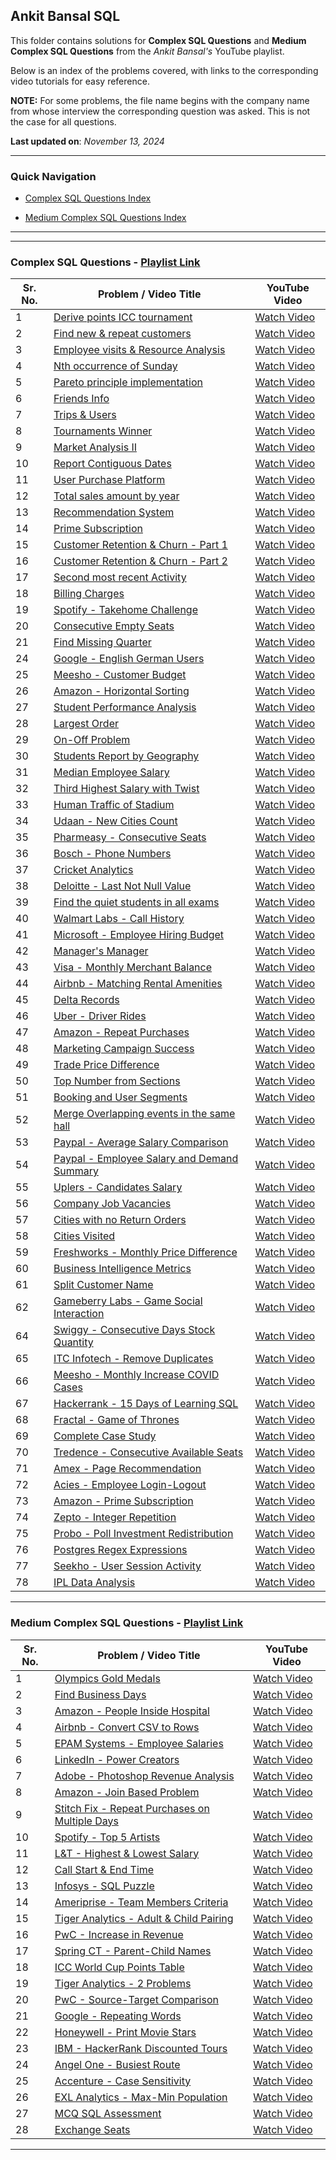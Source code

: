 ## Ankit Bansal SQL

This folder contains solutions for **Complex SQL Questions** and **Medium Complex SQL Questions** from the *Ankit Bansal's* YouTube playlist.

Below is an index of the problems covered, with links to the corresponding video tutorials for easy reference.

**NOTE:** For some problems, the file name begins with the company name from whose interview the corresponding question was asked. This is not the case for all questions.

**Last updated on**: *November 13, 2024*

---

### Quick Navigation

- [Complex SQL Questions Index](#complex-sql-questions---playlist-link)

- [Medium Complex SQL Questions Index](#medium-complex-sql-questions---playlist-link)


---
---

### Complex SQL Questions - [Playlist Link](https://www.youtube.com/playlist?list=PLBTZqjSKn0IeKBQDjLmzisazhqQy4iGkb)

| Sr. No. | Problem / Video Title                                                                          | YouTube Video                                                   |
|---------|------------------------------------------------------------------------------------------------|-----------------------------------------------------------------|
| 1       | [Derive points ICC tournament](./complex-sql-questions-playlist/01-derive-points-icc-tournament.md)                           | [Watch Video](https://www.youtube.com/watch?v=qyAgWL066Vo)      |
| 2       | [Find new & repeat customers](./complex-sql-questions-playlist/02-find-new-&-repeat-customers.md)                             | [Watch Video](https://www.youtube.com/watch?v=MpAMjtvarrc)      |
| 3       | [Employee visits & Resource Analysis](./complex-sql-questions-playlist/03-employee-visits-&-resource-analysis.md)             | [Watch Video](https://www.youtube.com/watch?v=P6kNMyqKD0A)      |
| 4       | [Nth occurrence of Sunday](./complex-sql-questions-playlist/04-nth-occurence-of-sunday.md)                                    | [Watch Video](https://www.youtube.com/watch?v=6XQAokp4UCs)      |
| 5       | [Pareto principle implementation](./complex-sql-questions-playlist/05-pareto-principle-implementation.md)                     | [Watch Video](https://www.youtube.com/watch?v=oGgE180oaTs)      |
| 6       | [Friends Info](./complex-sql-questions-playlist/06-friends-info.md)                                                           | [Watch Video](https://www.youtube.com/watch?v=SfzbR69LquU)      |
| 7       | [Trips & Users](./complex-sql-questions-playlist/07-trips-&-users.md)                                                         | [Watch Video](https://www.youtube.com/watch?v=EjzhMv0E_FE)      |
| 8       | [Tournaments Winner](./complex-sql-questions-playlist/08-tournaments-winner.md)                                               | [Watch Video](https://www.youtube.com/watch?v=IQ4n4n-Y9z8)      |
| 9       | [Market Analysis II](./complex-sql-questions-playlist/09-market-analysis-ii.md)                                               | [Watch Video](https://www.youtube.com/watch?v=1ias-sP_XAY)      |
| 10      | [Report Contiguous Dates](./complex-sql-questions-playlist/10-report-contiguous-dates.md)                                     | [Watch Video](https://www.youtube.com/watch?v=WrToXXN7Jb4)      |
| 11      | [User Purchase Platform](./complex-sql-questions-playlist/11-user-purchase-platform.md)                                       | [Watch Video](https://www.youtube.com/watch?v=4MLVfsQEGl0)      |
| 12      | [Total sales amount by year](./complex-sql-questions-playlist/12-total-sales-amount-by-year.md)                               | [Watch Video](https://www.youtube.com/watch?v=ewmEHQSQYRM)      |
| 13      | [Recommendation System](./complex-sql-questions-playlist/13-recommendation-system.md)                                         | [Watch Video](https://www.youtube.com/watch?v=9Kh7EnZlhUg)      |
| 14      | [Prime Subscription](./complex-sql-questions-playlist/14-prime-subscription.md)                                               | [Watch Video](https://www.youtube.com/watch?v=i_ljK9gmstY)      |
| 15      | [Customer Retention & Churn - Part 1](./complex-sql-questions-playlist/15-16-customer-retention-&-churn.md)                   | [Watch Video](https://www.youtube.com/watch?v=6hfsRqmyvog)      |
| 16      | [Customer Retention & Churn - Part 2](./complex-sql-questions-playlist/15-16-customer-retention-&-churn.md)                   | [Watch Video](https://www.youtube.com/watch?v=hGflhxWWxTI)      |
| 17      | [Second most recent Activity](./complex-sql-questions-playlist/17-second-most-recent-activity.md)                             | [Watch Video](https://www.youtube.com/watch?v=RljzVfz8vjk)      |
| 18      | [Billing Charges](./complex-sql-questions-playlist/18-billing-charges.md)                                                     | [Watch Video](https://www.youtube.com/watch?v=51ryMCf-fvU)      |
| 19      | [Spotify - Takehome Challenge](./complex-sql-questions-playlist/19-spotify-takehome-challenge.md)                               | [Watch Video](https://www.youtube.com/watch?v=-YdAIMjHZrM)      |
| 20      | [Consecutive Empty Seats](./complex-sql-questions-playlist/20-consecutive-empty-seats.md)                                    | [Watch Video](https://www.youtube.com/watch?v=F9Otofceer0)      |
| 21      | [Find Missing Quarter](./complex-sql-questions-playlist/21-find-missing-quarter.md)                                           | [Watch Video](https://www.youtube.com/watch?v=cGP5Tm2gVdQ)      |
| 24      | [Google - English German Users](./complex-sql-questions-playlist/24-google-english-german-users.md)                             | [Watch Video](https://www.youtube.com/watch?v=35gjU7pChQk)      |
| 25      | [Meesho - Customer Budget](./complex-sql-questions-playlist/25-meesho-customer-budget.md)                                     | [Watch Video](https://www.youtube.com/watch?v=B09xhslOvxw)      |
| 26      | [Amazon - Horizontal Sorting](./complex-sql-questions-playlist/26-amazon-horizontal-sorting.md)                                 | [Watch Video](https://www.youtube.com/watch?v=FZm7NgybHWA)      |
| 27      | [Student Performance Analysis](./complex-sql-questions-playlist/27-student-performance-analysis.md)                           | [Watch Video](https://www.youtube.com/watch?v=Ck1gQrlS5pQ)      |
| 28      | [Largest Order](./complex-sql-questions-playlist/28-largest-order.md)                                                         | [Watch Video](https://www.youtube.com/watch?v=e1SVjR-xoto)      |
| 29      | [On-Off Problem](./complex-sql-questions-playlist/29-on-off-problem.md)                                                       | [Watch Video](https://www.youtube.com/watch?v=XQ80MgsTka0)      |
| 30      | [Students Report by Geography](./complex-sql-questions-playlist/30-students-report-by-geography.md)                           | [Watch Video](https://www.youtube.com/watch?v=e-I9SxbLky8)      |
| 31      | [Median Employee Salary](./complex-sql-questions-playlist/31-median-employee-salary.md)                                       | [Watch Video](https://www.youtube.com/watch?v=fwPk1RXlorQ)      |
| 32      | [Third Highest Salary with Twist](./complex-sql-questions-playlist/32-third-highest-salary-with-twist.md)                     | [Watch Video](https://www.youtube.com/watch?v=Cbm6Hz_Yhwg)      |
| 33      | [Human Traffic of Stadium](./complex-sql-questions-playlist/33-human-traffic-of-stadium.md)                                   | [Watch Video](https://www.youtube.com/watch?v=tDfAo7uw-3w)      |
| 34      | [Udaan - New Cities Count](./complex-sql-questions-playlist/34-udaan-new-cities-count.md)                                       | [Watch Video](https://www.youtube.com/watch?v=y-CeVtidYJE)      |
| 35      | [Pharmeasy - Consecutive Seats](./complex-sql-questions-playlist/35-pharmeasy-consecutive-seats.md)                             | [Watch Video](https://www.youtube.com/watch?v=e4IILSHtKl4)      |
| 36      | [Bosch - Phone Numbers](./complex-sql-questions-playlist/36-bosch-phone-numbers.md)                                             | [Watch Video](https://www.youtube.com/watch?v=pk8BKFysjP8)      |
| 37      | [Cricket Analytics](./complex-sql-questions-playlist/37-cricket-analytics.md)                                                 | [Watch Video](https://www.youtube.com/watch?v=7LufPVm01NQ)      |
| 38      | [Deloitte - Last Not Null Value](./complex-sql-questions-playlist/38-deloitte-last-not-null-value.md)                           | [Watch Video](https://www.youtube.com/watch?v=Xh0EevUOWF0)      |
| 39      | [Find the quiet students in all exams](./complex-sql-questions-playlist/39-find-the-quiet-students-in-all-exams.md)           | [Watch Video](https://www.youtube.com/watch?v=6CH7IU4yB5I)      |
| 40      | [Walmart Labs - Call History](./complex-sql-questions-playlist/40-walmart-labs-call-history.md)                                 | [Watch Video](https://www.youtube.com/watch?v=3qEfsSC27_4)      |
| 41      | [Microsoft - Employee Hiring Budget](./complex-sql-questions-playlist/41-microsoft-employee-hiring-budget.md)                   | [Watch Video](https://www.youtube.com/watch?v=KLqRHJ-Eg2s)      |
| 42      | [Manager's Manager](./complex-sql-questions-playlist/42-managers-manager.md)                                                   | [Watch Video](https://www.youtube.com/watch?v=8glk10JlvKE)      |
| 43      | [Visa - Monthly Merchant Balance](./complex-sql-questions-playlist/43-visa-monthly-merchant-balance.md)                         | [Watch Video](https://www.youtube.com/watch?v=D2vqqOfVBuc)      |
| 44      | [Airbnb - Matching Rental Amenities](./complex-sql-questions-playlist/44-airbnb-matching-rental-amenities.md)                   | [Watch Video](https://www.youtube.com/watch?v=5O4Tx72-CKU)      |
| 45      | [Delta Records](./complex-sql-questions-playlist/45-delta-records.md)                                                         | [Watch Video](https://www.youtube.com/watch?v=QHwHS4AMmQM)      |
| 46      | [Uber - Driver Rides](./complex-sql-questions-playlist/46-uber-driver-rides.md)                                                 | [Watch Video](https://www.youtube.com/watch?v=eayyD51fIVY)      |
| 47      | [Amazon - Repeat Purchases](./complex-sql-questions-playlist/47-amazon-repeat-purchases.md)                                     | [Watch Video](https://www.youtube.com/watch?v=FNUIqQbj_EE)      |
| 48      | [Marketing Campaign Success](./complex-sql-questions-playlist/48-marketing-campaign-success.md)                               | [Watch Video](https://www.youtube.com/watch?v=m_oDI0bD6VQ)      |
| 49      | [Trade Price Difference](./complex-sql-questions-playlist/49-trade-price-difference.md)                                       | [Watch Video](https://www.youtube.com/watch?v=X6i1WMx0vnY)      |
| 50      | [Top Number from Sections](./complex-sql-questions-playlist/50-top-number-from-sections.md)                                   | [Watch Video](https://www.youtube.com/watch?v=ACD6J1opmFs)      |
| 51      | [Booking and User Segments](./complex-sql-questions-playlist/51-booking-and-user-segments.md)                                 | [Watch Video](https://www.youtube.com/watch?v=XsbqEx_3GiM)      |
| 52      | [Merge Overlapping events in the same hall](./complex-sql-questions-playlist/52-merge-overlapping-events-in-the-same-hall.md) | [Watch Video](https://www.youtube.com/watch?v=dX14FgKTpyg)      |
| 53      | [Paypal - Average Salary Comparison](./complex-sql-questions-playlist/53-paypal-average-salary-comparision.md)                  | [Watch Video](https://www.youtube.com/watch?v=UrIrBraLvZU)      |
| 54      | [Paypal - Employee Salary and Demand Summary](./complex-sql-questions-playlist/54-paypal-employee-salary-and-demand-summary.md) | [Watch Video](https://www.youtube.com/watch?v=u3W_Op3FTVA)      |
| 55      | [Uplers - Candidates Salary](./complex-sql-questions-playlist/55-uplers-candidates-salary.md)                                   | [Watch Video](https://www.youtube.com/watch?v=C9DGxJKBbb4)      |
| 56      | [Company Job Vacancies](./complex-sql-questions-playlist/56-company-job-vacancies.md)                                         | [Watch Video](https://www.youtube.com/watch?v=nCfaHbTVPXQ)      |
| 57      | [Cities with no Return Orders](./complex-sql-questions-playlist/57-cities-with-no-return-orders.md)                           | [Watch Video](https://www.youtube.com/watch?v=SRXogHD2btg)      |
| 58      | [Cities Visited](./complex-sql-questions-playlist/58-cities-visited.md)                                                       | [Watch Video](https://www.youtube.com/watch?v=XssFpKFSNFw)      |
| 59      | [Freshworks - Monthly Price Difference](./complex-sql-questions-playlist/59-freshworks-monthly-price-difference.md)             | [Watch Video](https://www.youtube.com/watch?v=MQXfhH1d8K0)      |
| 60      | [Business Intelligence Metrics](./complex-sql-questions-playlist/60-business-intelligence-metrics.md)                         | [Watch Video](https://www.youtube.com/watch?v=T8QXFwV7NIY)      |
| 61      | [Split Customer Name](./complex-sql-questions-playlist/61-split-customer_name.md)                                             | [Watch Video](https://www.youtube.com/watch?v=tVQUsozKkyI)      |
| 62      | [Gameberry Labs - Game Social Interaction](./complex-sql-questions-playlist/62-gameberry-labs-game-social-interaction.md)       | [Watch Video](https://www.youtube.com/watch?v=zYewZWQBGVU)      |
| 64      | [Swiggy - Consecutive Days Stock Quantity](./complex-sql-questions-playlist/64-swiggy-consecutive-days-stock-quantity.md)       | [Watch Video](https://www.youtube.com/watch?v=l72hohmWA68)      |
| 65      | [ITC Infotech - Remove Duplicates](./complex-sql-questions-playlist/65-itc-infotech-remove-duplicates.md)                       | [Watch Video](https://www.youtube.com/watch?v=JHUlQZrviCI)      |
| 66      | [Meesho - Monthly Increase COVID Cases](./complex-sql-questions-playlist/66-meesho-monthly-increase-covid-cases.md)             | [Watch Video](https://www.youtube.com/watch?v=W4t63Sj77N4)      |
| 67      | [Hackerrank - 15 Days of Learning SQL](./complex-sql-questions-playlist/67-hackerrank-15-days-of-learning-sql.md)               | [Watch Video](https://www.youtube.com/watch?v=zrCIWGHnLao)      |
| 68      | [Fractal - Game of Thrones](./complex-sql-questions-playlist/68-fractal-game-of-thrones.md)                                     | [Watch Video](https://www.youtube.com/watch?v=QFZG-IHC8xk)      |
| 69      | [Complete Case Study](./complex-sql-questions-playlist/69-complete-case-study.md)                                             | [Watch Video](https://www.youtube.com/watch?v=5kbuhoEw1Xg)      |
| 70      | [Tredence - Consecutive Available Seats](./complex-sql-questions-playlist/70-tredence-consecutive-available-seats.md)           | [Watch Video](https://www.youtube.com/watch?v=V7KFQD0PIj8)      |
| 71      | [Amex - Page Recommendation](./complex-sql-questions-playlist/71-amex-page-recommendation.md)                                   | [Watch Video](https://www.youtube.com/watch?v=aGKzhAkkOP8)      |
| 72      | [Acies - Employee Login-Logout](./complex-sql-questions-playlist/72-acies-employee-login-logout.md)                             | [Watch Video](https://www.youtube.com/watch?v=Jo2Ra41QQcU)      |
| 73      | [Amazon - Prime Subscription](./complex-sql-questions-playlist/73-amazon-prime-subscription.md)                                 | [Watch Video](https://www.youtube.com/watch?v=hZEc6m_HPTs)      |
| 74      | [Zepto - Integer Repetition](./complex-sql-questions-playlist/74-zepto-integer-repetition.md)                                   | [Watch Video](https://www.youtube.com/watch?v=xS6iq3d8Eb4&t=7s) |
| 75      | [Probo - Poll Investment Redistribution](./complex-sql-questions-playlist/75-probo-poll-investment-redistribution.md)                                   | [Watch Video](https://www.youtube.com/watch?v=xS6iq3d8Eb4&t=7s) |
| 76      | [Postgres Regex Expressions](./complex-sql-questions-playlist/76-postgres-regex-expressions.md)                                   | [Watch Video](https://www.youtube.com/watch?v=gx2giIxFplY) |
| 77      | [Seekho - User Session Activity](./complex-sql-questions-playlist/77-seekho-user-session-activity.md)                                   | [Watch Video](https://www.youtube.com/watch?v=B7sTTafjXcg) |
| 78      | [IPL Data Analysis](./complex-sql-questions-playlist/78-ipl-data-analysis.md)                                   | [Watch Video](https://www.youtube.com/watch?v=lGjfOkPcePk) |

---

### Medium Complex SQL Questions - [Playlist Link](https://www.youtube.com/playlist?list=PLBTZqjSKn0IfuIqbMIqzS-waofsPHMS0E)


| Sr. No. | Problem / Video Title                                                                          | YouTube Video                                                   |
|---------|------------------------------------------------------------------------------------------------|-----------------------------------------------------------------|
| 1       | [Olympics Gold Medals](./medium-complex-sql-questions-playlist/01-olympics-gold-medals.md)           | [Watch Video](https://www.youtube.com/watch?v=dOLBRfwzYcU)      |
| 2       | [Find Business Days](./medium-complex-sql-questions-playlist/02-find-business-days.md)               | [Watch Video](https://www.youtube.com/watch?v=FZ0GCcnIIWA)      |
| 3       | [Amazon - People Inside Hospital](./medium-complex-sql-questions-playlist/03-amazon-people-inside-hospital.md) | [Watch Video](https://www.youtube.com/watch?v=oGYinDMDfnA)      |
| 4       | [Airbnb - Convert CSV to Rows](./medium-complex-sql-questions-playlist/04-airbnb-convert-csv-to-rows.md) | [Watch Video](https://www.youtube.com/watch?v=PE5MZW1CxOI)      |
| 5       | [EPAM Systems - Employee Salaries](./medium-complex-sql-questions-playlist/05-epam-systems-employee-salaries.md) | [Watch Video](https://www.youtube.com/watch?v=TvqKpz9RO-A)      |
| 6       | [LinkedIn - Power Creators](./medium-complex-sql-questions-playlist/06-linkedin-power-creators.md)    | [Watch Video](https://www.youtube.com/watch?v=TLE-xW9rZfQ)      |
| 7       | [Adobe - Photoshop Revenue Analysis](./medium-complex-sql-questions-playlist/07-photoshop-revenue-analysis.md) | [Watch Video](https://www.youtube.com/watch?v=TgKmfAV2pw8)      |
| 8       | [Amazon - Join Based Problem](./medium-complex-sql-questions-playlist/08-amazon-join-based-problem.md) | [Watch Video](https://www.youtube.com/watch?v=D1MW6Z3PNbA)      |
| 9       | [Stitch Fix - Repeat Purchases on Multiple Days](./medium-complex-sql-questions-playlist/09-repeat-purchases-on-multiple-days.md) | [Watch Video](https://www.youtube.com/watch?v=TGxgo3tu400)      |
| 10      | [Spotify - Top 5 Artists](./medium-complex-sql-questions-playlist/10-spotify-top-5-artists.md)        | [Watch Video](https://www.youtube.com/watch?v=DwYAz9hYjrw)      |
| 11      | [L&T - Highest & Lowest Salary](./medium-complex-sql-questions-playlist/11-l&t-highest-lowest-salary.md) | [Watch Video](https://www.youtube.com/watch?v=7W7B0y5WsaQ)      |
| 12      | [Call Start & End Time](./medium-complex-sql-questions-playlist/12-call-start-end-time.md)          | [Watch Video](https://www.youtube.com/watch?v=lxFQ0RgyEcA)      |
| 13      | [Infosys - SQL Puzzle](./medium-complex-sql-questions-playlist/13-infosys-sql-puzzle.md)              | [Watch Video](https://www.youtube.com/watch?v=3sd5siyCAOo)      |
| 14      | [Ameriprise - Team Members Criteria](./medium-complex-sql-questions-playlist/14-ameriprise-team-members-criteria.md) | [Watch Video](https://www.youtube.com/watch?v=KWOZ9VoVFac)      |
| 15      | [Tiger Analytics - Adult & Child Pairing](./medium-complex-sql-questions-playlist/15-tiger-analytics-adult-child-pairing.md) | [Watch Video](https://www.youtube.com/watch?v=02XLUeIVRSE)      |
| 16      | [PwC - Increase in Revenue](./medium-complex-sql-questions-playlist/16-pwc-increase-in-revenue.md)    | [Watch Video](https://www.youtube.com/watch?v=8nfzv1XI1Ic)      |
| 17      | [Spring CT - Parent-Child Names](./medium-complex-sql-questions-playlist/17-spring-ct-parent-child-names.md) | [Watch Video](https://www.youtube.com/watch?v=EsGPj8Ojk2o)      |
| 18      | [ICC World Cup Points Table](./medium-complex-sql-questions-playlist/18-icc-world-cup-points-table.md) | [Watch Video](https://www.youtube.com/watch?v=t7mkWPga8lI)      |
| 19      | [Tiger Analytics - 2 Problems](./medium-complex-sql-questions-playlist/19-tiger-analytics-2-problems.md) | [Watch Video](https://www.youtube.com/watch?v=eMQDHHfUJtU)      |
| 20      | [PwC - Source-Target Comparison](./medium-complex-sql-questions-playlist/20-pwc-source-target-comparision.md) | [Watch Video](https://www.youtube.com/watch?v=J9wwR4huimI)      |
| 21      | [Google - Repeating Words](./medium-complex-sql-questions-playlist/21-google-repeating-words.md)      | [Watch Video](https://www.youtube.com/watch?v=rTLWoTYqC-U)      |
| 22      | [Honeywell - Print Movie Stars](./medium-complex-sql-questions-playlist/22-honeywell-print-movie-stars.md) | [Watch Video](https://www.youtube.com/watch?v=CYjyjQGjX7A)      |
| 23      | [IBM - HackerRank Discounted Tours](./medium-complex-sql-questions-playlist/23-ibm-hackerrank-discounted-tours.md) | [Watch Video](https://www.youtube.com/watch?v=ORA3hvcPgTo)      |
| 24      | [Angel One - Busiest Route](./medium-complex-sql-questions-playlist/24-angel-one-busiest-route.md)   | [Watch Video](https://www.youtube.com/watch?v=rGG6FAYHDNc)      |
| 25      | [Accenture - Case Sensitivity](./medium-complex-sql-questions-playlist/25-accenture-case-sensitivity.md) | [Watch Video](https://www.youtube.com/watch?v=WmY_0shtpdg)      |
| 26      | [EXL Analytics - Max-Min Population](./medium-complex-sql-questions-playlist/26-exl-analytics-max-min-population.md) | [Watch Video](https://www.youtube.com/watch?v=WM2jN1gOs_8)      |
| 27      | [MCQ SQL Assessment](./medium-complex-sql-questions-playlist/27-mcq-sql-assessment.md)              | [Watch Video](https://www.youtube.com/watch?v=lyW5U9RNvgc)      |
| 28      | [Exchange Seats](./medium-complex-sql-questions-playlist/28-exchange-seats.md)                      | [Watch Video](https://www.youtube.com/watch?v=Sq1kM3jVU68)      |



---